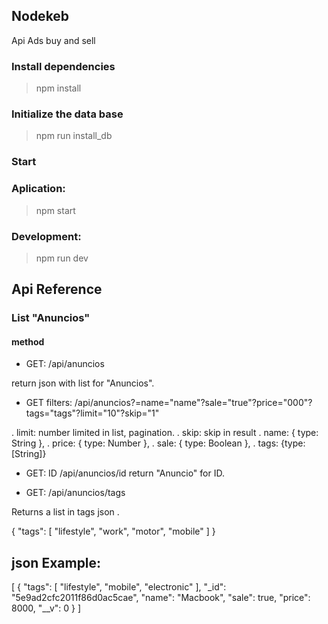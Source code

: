 ## Nodekeb

Api Ads buy and sell

### Install dependencies

 > npm install

### Initialize the data base

 > npm run install_db

### Start

### Aplication:

 > npm start

### Development:

 > npm run dev

 ## Api Reference



### List "Anuncios"

 #### method
 - GET:
 /api/anuncios

 return json with list for "Anuncios".

 - GET filters:
 /api/anuncios?=name="name"?sale="true"?price="000"?tags="tags"?limit="10"?skip="1"

. limit: number limited in list, pagination.
. skip: skip in result
. name: { type: String },
. price: { type: Number },
.  sale: { type: Boolean },
.   tags: {type: [String]}

- GET: ID
 /api/anuncios/id
 return "Anuncio" for ID.


- GET: /api/anuncios/tags

Returns a list in tags json .

{
    "tags": [
        "lifestyle",
        "work",
        "motor",
        "mobile"
    ]
} 

## json Example:

[
{
        "tags": [
                    "lifestyle",
                    "mobile",
                    "electronic"
],
        "_id": "5e9ad2cfc2011f86d0ac5cae",
        "name": "Macbook",
        "sale": true,
        "price": 8000,
        "__v": 0
}
]

